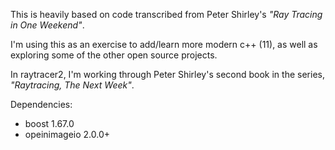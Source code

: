 
This is heavily based on code transcribed from
Peter Shirley's *"Ray Tracing in One Weekend"*.

I'm using this as an exercise to add/learn more modern c++ (11),
as well as exploring some of the other open source projects.

In raytracer2, I'm working through Peter Shirley's second book
in the series, *"Raytracing, The Next Week"*.

Dependencies:
* boost 1.67.0
* opeinimageio 2.0.0+

